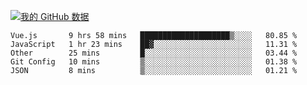 [![我的 GitHub 数据](https://github-readme-stats.vercel.app/api?username=unbrain&?theme=dark)]()

<!--START_SECTION:waka-->
```text
Vue.js       9 hrs 58 mins   ████████████████████▒░░░░   80.85 % 
JavaScript   1 hr 23 mins    ██▓░░░░░░░░░░░░░░░░░░░░░░   11.31 % 
Other        25 mins         █░░░░░░░░░░░░░░░░░░░░░░░░   03.44 % 
Git Config   10 mins         ▒░░░░░░░░░░░░░░░░░░░░░░░░   01.38 % 
JSON         8 mins          ▒░░░░░░░░░░░░░░░░░░░░░░░░   01.21 % 
```
<!--END_SECTION:waka-->
